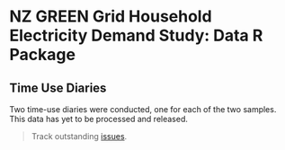 # NZ GREEN Grid Household Electricity Demand Study: Data R Package

## Time Use Diaries

Two time-use diaries were conducted, one for each of the two samples. This data has yet to be processed and released.

> Track outstanding [issues](https://github.com/dataknut/nzGREENGridDataR/labels/TUD).
